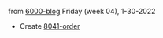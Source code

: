 from [6000-blog](../../../6000-blog.md)
Friday (week 04), 1-30-2022

- Create [8041-order](../../../../8activities/8041-order.md)